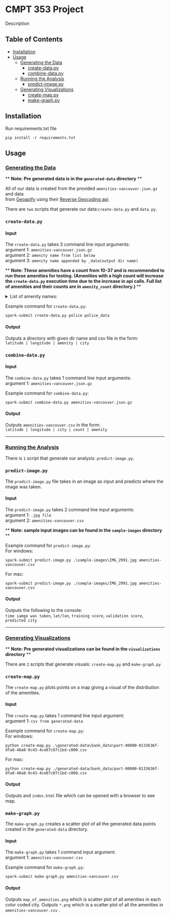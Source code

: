 # CMPT 353 Project

Description

## Table of Contents

* [Installation](#installation)
* [Usage](#usage)
  * [Generating the Data](#generating-the-data)
    * [create-data.py](#create-datapy)
    * [combine-data.py](#combine-datapy)
  * [Running the Analysis](#running-the-analysis)
    * [predict-image.py](#predict-imagepy)
  * [Generating Visualizations](#generating-visualizations)
    * [create-map.py](#create-mappy)
    * [make-graph.py](#make-graphpy)


## Installation

Run requirements.txt file

```
pip install -r requirements.txt
```

## Usage

### [Generating the Data](#generating-the-data)

** **Note: Pre generated data is in the `generated-data` directory** **  

All of our data is created from the provided `amenities-vancouver.json.gz` and data  
from [Geoapify](https://www.geoapify.com/) using their [Reverse Geocoding api](https://www.geoapify.com/reverse-geocoding-api).

There are `two` scripts that generate our data:`create-data.py` and `data.py`.

### `create-data.py`

#### Input

The `create-data.py` takes 3 command line input arguments:  
argument 1: `amenities-vancouver.json.gz`  
argument 2: `amenity name from list below`  
argument 3: `amenity name appended by _data(output dir name)`

** **Note: These amenities have a count from 10-37 and is recommended to run these amenities for testing. (Amenities with a high count will increase the `create-data.py` execution time due to the increase in api calls. Full list of amenities and their counts are in `amenity_count` directory.)** **

<details>
    <summary>List of amenity names:</summary>
    <p>
        ferry_terminal <br>
        trolley_bay  <br>
        prep_school  <br>
        college  <br>
        bureau_de_change  <br>
        police  <br>
        bicycle_repair_station  <br>
        vacuum_cleaner  <br>
        clock  <br>
        music_school  <br>
        social_centre  <br>
        compressed_air  <br>
        bus_station  <br>
        fire_station  <br>
        marketplace  <br>
        motorcycle_parking  <br>
        taxi  <br>
        food_court  
        parking_space  <br>
        nightclub  <br>
        shower  <br>
        arts_centre  <br>
        bbq  <br>
        events_venue  <br>
        boat_rental  <br>
        cinema  <br>
        research_institute  <br>
        university  <br>
        loading_dock  <br>
        weighbridge  <br>
    </p>
</details>


Example command for `create-data.py`:  
```
spark-submit create-data.py police police_data
```

#### Output

Outputs a directory with given dir name and csv file in the form:  
`latitude | longitude | amenity | city`

### `combine-data.py`

#### Input

The `combine-data.py` takes 1 command line input arguments:  
argument 1: `amenities-vancouver.json.gz`

Example command for `combine-data.py`:  
```
spark-submit combine-data.py amenities-vancouver.json.gz
```

#### Output

Outputs `amenities-vancouver.csv` in the form:  
`latitude | longitude | city | count | amenity`

---

### [Running the Analysis](#running-the-analysis)

There is `1` script that generate our analysis: `predict-image.py`.  

### `predict-image.py`

The `predict-image.py` file takes in an image as input and predicts where the image was taken.  

#### Input

The `predict-image.py` takes 2 command line input arguments:  
argument 1: `.jpg file`  
argument 2: `amenities-vancouver.csv`  

** **Note: sample input images can be found in the `sample-images` directory** **

Example command for `predict-image.py`:  
For windows:
```
spark-submit predict-image.py .\sample-images\IMG_2991.jpg amenities-vancouver.csv
```
For mac:
```
spark-submit predict-image.py ./sample-images/IMG_2991.jpg amenities-vancouver.csv
```

#### Output
Outputs the following to the console:  
`time iamge was taken`, `lat/lon`, `training score`, `validation score`, `predicted city`

---

### [Generating Visualizations](#generating-visualizations)

** **Note: Pre generated visualizations can be found in the `visualizations` directory** **

There are `2` scripts that generate visuals: `create-map.py` and `make-graph.py`

### `create-map.py`

The `create-map.py` plots points on a map giving a visual of the distribution of the amenities.

#### Input

The `create-map.py` takes 1 command line input argument:  
argument 1: `csv from generated-data`

Example command for `create-map.py`:  
For windows:  
```
python create-map.py .\generated-data\bank_data\part-00000-0133636f-dfa8-40a0-9c43-4ce07c07c1bd-c000.csv
```

For mac:  
```
python create-map.py ./generated-data/bank_data/part-00000-0133636f-dfa8-40a0-9c43-4ce07c07c1bd-c000.csv
```

#### Output
Outputs and `index.html` file which can be opened with a browser to see map.

### `make-graph.py`

The `make-graph.py` creates a scatter plot of all the generated data points created in the `generated-data` directory.

#### Input

The `make-graph.py` takes 1 command input argument:  
argument 1: `amenities-vancouver.csv`

Example command for `make-graph.py`:  
```
spark-submit make-graph.py amenities-vancouver.csv
```

#### Output
Outputs `map_of_amenities.png` which is scatter plot of all amenities in each color coded city.
Outputs `*.png` which is a scatter plot of all the amenities in `amenities-vancouver.csv` .
